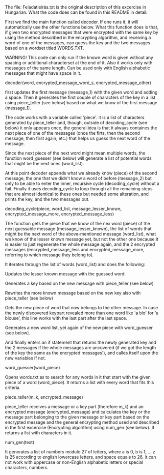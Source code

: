 The file: Feladatleírás.txt is the original description of this excercise in Hungarian. What the code does can be found in this README in detail.


First we find the main function called decoder. If one runs it, it will automatically use the other functions below.
What this function does is that, if given two encrypted messages that were encrypted with the same key by using the method described in the encrypting algorithm,
and receiving a word of one of the messages, can guess the key and the two messages based on a wordset titled WORDS.TXT.


WARNING! This code can only run if the known word is given without any spacing or additional characterset at the end of it. Also it works only with messages of the same length.
Can be used only with English alphabetic messages that might have space in it.



decoder(word, encrypted_message_word_s, encrypted_message_other)

first updates the first message (message_1) with the given word and adding a space. Then it generates the first couple of characters of the key in a 
list using piece_teller (see below) based on what we know of the first message (message_1). 

The code works with a variable called 'piece'. It is a list of characters generated by piece_teller and, though, outside of decoding_cycle (see below) it only appears 
once, the general idea is that it always containes the next piece of one of the messages (once the firts, then the second message, then first again, 
etc.) that helps us guess the next word of the message.

Since the next piece of the next word might mean multiple words, the function word_guesser (see below) will generate a list of potential words that might
be the next ones (word_list). 

At this point decoder appends what we already know (piece) of the second message, the one that we didn't know a word of before
(message_2) but only to be able to enter the inner, recursive cycle (decoding_cycle) without a fail. Finally it uses decoding_cycle to loop through all
the remaining steps that are almost identical to these ones but needed some alteration, and prints the key, and the two messages out.



decoding_cycle(piece, word_list, message_lesser_known, encrypted_message_more, encrypted_message_less)

The function gets the piece that we know of the nex word (piece) of the next guessable message (message_lesser_known), the list of words that might be 
the next word of the above-mentioned message (word_list), what we know of the lesser known message yet, but not the other one because it is easier to just 
regenerate the whole message again, and the 2 encrypted messages (encrypted_message_less and encrypted_message_more, referring to which message they belong to).

It iterates through the list of words (word_list) and does the following:

Updates the lesser known message with the guessed word.

Generates a key based on the new message with piece_teller (see below)

Rewrites the more known message based on the new key also with piece_teller (see below)

Gets the new piece of word that now belongs to the other message. In case the newly discovered keypart revealed more than one word like 'a blo' for 'a blouse',
this line works with the last part after the last space.

Generates a new word list, yet again of the new piece with word_guesser (see below).

And finally enters an if statement that returns the newly generated key and the 2 messages if the whole messages are uncovered (if we got the length of the key
the same as the encrypted messages'), and calles itself upon the new variables if not.



word_guesser(word_piece)

Opens words.txt as to search for any words in it that start with the given piece of a word (word_piece). It returns a list with every word that fits this
criteria.



piece_teller(m_k, encrypted_message)

piece_teller receives a message or a key part (therefore m_k) and an encrypted message (encrypted_message) and calculates the key or the message part
belonging to the given message or key part based on the encrypted message and the general encrypting method used and described in the first excercise 
(Encrypting algorithm) using num_gen (see below). It returns a list with characters in it.



num_gen(text)

It generates a list of numbers modulo 27 of letters, where a is 0, b is 1, ... z is 25 according to english lowercase letters, and space equals to 26.
It can not work with uppercase or non-English alphabetic letters or special characters, numbers. 
